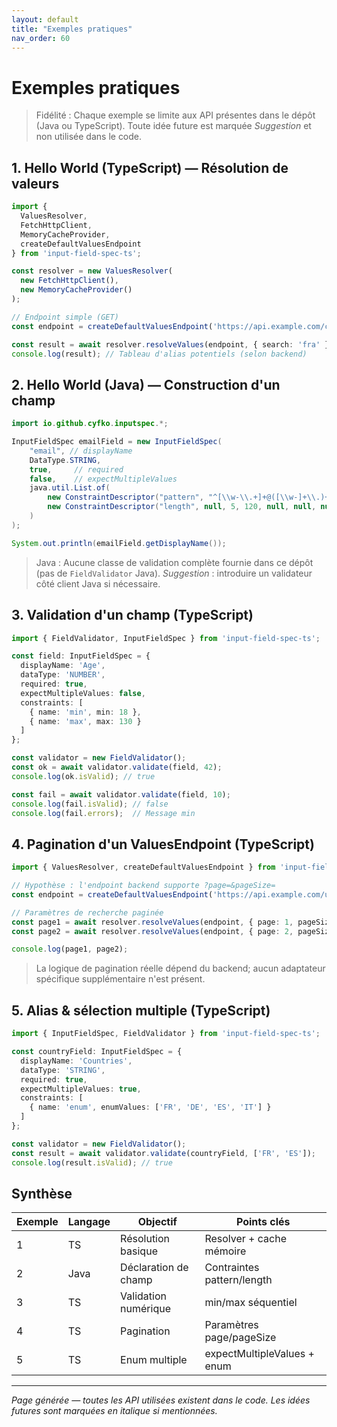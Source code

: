 ```yaml
---
layout: default
title: "Exemples pratiques"
nav_order: 60
---
```


# Exemples pratiques

> Fidélité : Chaque exemple se limite aux API présentes dans le dépôt (Java ou TypeScript). Toute idée future est marquée *Suggestion* et non utilisée dans le code.

## 1. Hello World (TypeScript) — Résolution de valeurs

```typescript
import {
  ValuesResolver,
  FetchHttpClient,
  MemoryCacheProvider,
  createDefaultValuesEndpoint
} from 'input-field-spec-ts';

const resolver = new ValuesResolver(
  new FetchHttpClient(),
  new MemoryCacheProvider()
);

// Endpoint simple (GET)
const endpoint = createDefaultValuesEndpoint('https://api.example.com/countries');

const result = await resolver.resolveValues(endpoint, { search: 'fra' });
console.log(result); // Tableau d'alias potentiels (selon backend)
```

## 2. Hello World (Java) — Construction d'un champ

```java
import io.github.cyfko.inputspec.*;

InputFieldSpec emailField = new InputFieldSpec(
    "email", // displayName
    DataType.STRING,
    true,     // required
    false,    // expectMultipleValues
    java.util.List.of(
        new ConstraintDescriptor("pattern", "^[\\w-\\.+]+@([\\w-]+\\.)+[\\w-]{2,}$", null, null, null, null, "Email invalide"),
        new ConstraintDescriptor("length", null, 5, 120, null, null, null)
    )
);

System.out.println(emailField.getDisplayName());
```

> Java : Aucune classe de validation complète fournie dans ce dépôt (pas de `FieldValidator` Java). *Suggestion* : introduire un validateur côté client Java si nécessaire.

## 3. Validation d'un champ (TypeScript)

```typescript
import { FieldValidator, InputFieldSpec } from 'input-field-spec-ts';

const field: InputFieldSpec = {
  displayName: 'Age',
  dataType: 'NUMBER',
  required: true,
  expectMultipleValues: false,
  constraints: [
    { name: 'min', min: 18 },
    { name: 'max', max: 130 }
  ]
};

const validator = new FieldValidator();
const ok = await validator.validate(field, 42);
console.log(ok.isValid); // true

const fail = await validator.validate(field, 10);
console.log(fail.isValid); // false
console.log(fail.errors);  // Message min
```

## 4. Pagination d'un ValuesEndpoint (TypeScript)

```typescript
import { ValuesResolver, createDefaultValuesEndpoint } from 'input-field-spec-ts';

// Hypothèse : l'endpoint backend supporte ?page=&pageSize=
const endpoint = createDefaultValuesEndpoint('https://api.example.com/users');

// Paramètres de recherche paginée
const page1 = await resolver.resolveValues(endpoint, { page: 1, pageSize: 20 });
const page2 = await resolver.resolveValues(endpoint, { page: 2, pageSize: 20 });

console.log(page1, page2);
```

> La logique de pagination réelle dépend du backend; aucun adaptateur spécifique supplémentaire n'est présent.

## 5. Alias & sélection multiple (TypeScript)

```typescript
import { InputFieldSpec, FieldValidator } from 'input-field-spec-ts';

const countryField: InputFieldSpec = {
  displayName: 'Countries',
  dataType: 'STRING',
  required: true,
  expectMultipleValues: true,
  constraints: [
    { name: 'enum', enumValues: ['FR', 'DE', 'ES', 'IT'] }
  ]
};

const validator = new FieldValidator();
const result = await validator.validate(countryField, ['FR', 'ES']);
console.log(result.isValid); // true
```

## Synthèse

| Exemple | Langage | Objectif | Points clés |
|---------|---------|----------|-------------|
| 1 | TS | Résolution basique | Resolver + cache mémoire |
| 2 | Java | Déclaration de champ | Contraintes pattern/length |
| 3 | TS | Validation numérique | min/max séquentiel |
| 4 | TS | Pagination | Paramètres page/pageSize |
| 5 | TS | Enum multiple | expectMultipleValues + enum |

---

*Page générée — toutes les API utilisées existent dans le code. Les idées futures sont marquées en italique si mentionnées.*
